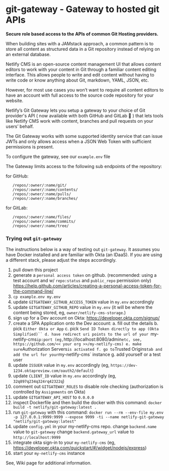 # git-gateway - Gateway to hosted git APIs

**Secure role based access to the APIs of common Git Hosting providers.**

When building sites with a JAMstack approach, a common pattern is to store all content as structured data in a Git repository instead of relying on an external database.

Netlify CMS is an open-source content management UI that allows content editors to work with your content in Git through a familiar content editing interface. This allows people to write and edit content without having to write code or know anything about Git, markdown, YAML, JSON, etc.

However, for most use cases you won’t want to require all content editors to have an account with full access to the source code repository for your website.

Netlify’s Git Gateway lets you setup a gateway to your choice of Git provider's API ( now available with both GitHub and GitLab 🎉 ) that lets tools like Netlify CMS work with content, branches and pull requests on your users’ behalf.

The Git Gateway works with some supported identity service that can issue JWTs and only allows access when a JSON Web Token with sufficient permissions is present.

To configure the gateway, see our `example.env` file

The Gateway limits access to the following sub endpoints of the repository:

for GitHub:
```
   /repos/:owner/:name/git/
   /repos/:owner/:name/contents/
   /repos/:owner/:name/pulls/
   /repos/:owner/:name/branches/
```
for GitLab:
```
   /repos/:owner/:name/files/
   /repos/:owner/:name/commits/
   /repos/:owner/:name/tree/
```

### Trying out `git-gateway`

The instructions below is a way of testing out `git-gateway`. It assumes you have Docker installed and are familiar with Okta (an IDaaS). If you are using a different stack, please adjust the steps accordingly.

1. pull down this project
2. generate a `personal access token` on github. (recommended: using a test account and w/ `repo:status` and `public_repo` permission only)
    https://help.github.com/articles/creating-a-personal-access-token-for-the-command-line/
3. `cp example.env my.env`
4. update `GITGATEWAY_GITHUB_ACCESS_TOKEN` value in `my.env` accordingly
5. update `GITGATEWAY_GITHUB_REPO` value in `my.env` (it will be where the content being stored, eg, `owner/netlify-cms-storage`.)
6. sign up for a Dev account on Okta: https://developer.okta.com/signup/
7. create a SPA Application onto the Dev account:
    a. fill out the details
    b. pick `Either Okta or App`
    c. pick `Send ID Token directly to app (Okta Simplified)``
    d. have redirect uri points to the url of your `my-netlify-cms` ip:port
      (eg, `http://localhost:8080/admin` etc, see, https://github.com/<< your org >>/my-netlify-cms)
    e. make sure `Authorization Servers` is activated
    f. go to `Trusted Origins` tab and add the url for your `my-netlify-cms` instance
    g. add yourself or a test user
8. update `ISSUER` value in `my.env` accordingly (eg, `https://dev-1234.oktapreview.com/oauth2/default`)
9. update `CLIENT_ID` value in `my.env` accordingly (eg, `32q897q234q324rq42322q`)
10. comment out `GITGATEWAY_ROLES` to disable role checking (authorization is controlled by `Assignments` on Okta)
11. update `GITGATEWAY_API_HOST` to `0.0.0.0`
12. inspect Dockerfile and then build the docker with this command:
    `docker build -t netlify/git-gateway:latest .`
13. run `git-gateway` with this command:
    `docker run --rm --env-file my.env -p 127.0.0.1:9999:9999 --expose 9999 -ti --name netlify-git-gateway "netlify/git-gateway:latest"`
14. update `config.yml` in your my-netlify-cms repo.
     change `backend.name` value to `git-gateway`
     change `backend.gateway_url` value to `http://localhost:9999`
15. integrate okta sign-in to your `my-netlify-cms` (eg, https://developer.okta.com/quickstart/#/widget/nodejs/express)
16. start your `my-netlify-cms` instance

See, Wiki page for additional information.
